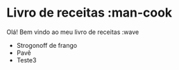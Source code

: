 # Livro de receitas :man-cook
Olá! Bem vindo ao meu livro de receitas :wave
 - Strogonoff de frango
 - Pavê
 - Teste3
